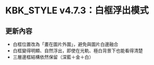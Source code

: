 # KBK_STYLE v4.7.3：白框浮出模式

## 更新內容
- 白框位置改為「畫在圖片外圍」，避免與圖片白邊融合
- 白框變得明顯、自然浮出，即使在光軌、極白背景下也能看得清楚
- 三層邊框結構依然保留（深藍＋金＋白）

